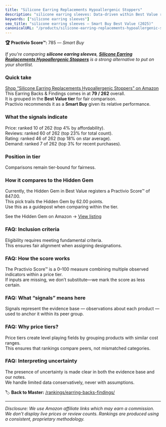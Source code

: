 ```yaml
---
title: "Silicone Earring Replacements Hypoallergenic Stoppers"
description: "silicone earring sleeves: Data-driven within Best Value ranking using the Practivio Score™. Positioned by quality, value, demand, findability, momentum."
keywords: ["silicone earring sleeves"]
seo_title: "silicone earring sleeves — Smart Buy Best Value (2025)"
canonicalURL: "/products/silicone-earring-replacements-hypoallergenic-stoppers-B0D9H16GCJ/"
---
```


**🏆 Practivio Score™:** 785 — _Smart Buy_


*If you're comparing **silicone earring sleeves**, **[Silicone Earring Replacements Hypoallergenic Stoppers](https://www.amazon.com/dp/B0D9H16GCJ?tag=practivio-20)** is a strong alternative to put on your shortlist.*
### Quick take
[Shop “Silicone Earring Replacements Hypoallergenic Stoppers” on Amazon](https://www.amazon.com/dp/B0D9H16GCJ?tag=practivio-20)
This Earring Backs & Findings comes in at **79 / 262** overall.  
It is grouped in the **Best Value tier** for fair comparison.  
Practivio recommends it as a **Smart Buy** given its relative performance.

### What the signals indicate
Price: ranked 10 of 262 (top 4% by affordability).  
Reviews: ranked 60 of 262 (top 23% for total count).  
Rating: ranked 46 of 262 (top 18% on star average).  
Demand: ranked 7 of 262 (top 3% for recent purchases).

### Position in tier
Comparisons remain tier-bound for fairness.

### How it compares to the Hidden Gem
Currently, the Hidden Gem in Best Value registers a Practivio Score™ of 847.00.  
This pick trails the Hidden Gem by 62.00 points.  
Use this as a guidepost when comparing within the tier.  

See the Hidden Gem on Amazon → [View listing](https://www.amazon.com/dp/B088X15S9T?tag=practivio-20)

### FAQ: Inclusion criteria
Eligibility requires meeting fundamental criteria.  
This ensures fair alignment when assigning designations.

### FAQ: How the score works
The Practivio Score™ is a 0–100 measure combining multiple observed indicators within a price tier.  
If inputs are missing, we don’t substitute—we mark the score as less certain.

### FAQ: What “signals” means here
Signals represent the evidence base — observations about each product — used to anchor it within its peer group.

### FAQ: Why price tiers?
Price tiers create level playing fields by grouping products with similar cost ranges.  
This ensures that rankings compare peers, not mismatched categories.

### FAQ: Interpreting uncertainty
The presence of uncertainty is made clear in both the evidence base and our notes.  
We handle limited data conservatively, never with assumptions.


🏷️ **Back to Master:** [/rankings/earring-backs-findings/](/rankings/earring-backs-findings/)

---
_Disclosure: We use Amazon affiliate links which may earn a commission. We don’t display live prices or review counts. Rankings are produced using a consistent, proprietary methodology._
